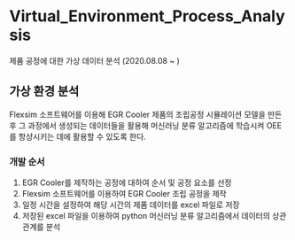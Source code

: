# Virtual_Environment_Process_Analysis 
제품 공정에 대한 가상 데이터 분석 (2020.08.08 ~ )

## 가상 환경 분석 
Flexsim 소프트웨어를 이용해 EGR Cooler 제품의 조립공정 시뮬레이션 모델을 만든 후 그 과정에서 생성되는 데이터들을 활용해 머신러닝 분류 알고리즘에 학습시켜 OEE를 항샹시키는 데에 활용할 수 있도록 한다.
  ### 개발 순서
  1. EGR Cooler를 제작하는 공정에 대하여 순서 및 공정 요소를 선정
  2. Flexsim 소프트웨어를 이용하여 EGR Cooler 조립 공정을 제작
  3. 일정 시간을 설정하여 해당 시간의 제품 데이터를 excel 파일로 저장
  4. 저장된 excel 파일을 이용하여 python 머신러닝 분류 알고리즘에서 데이터의 상관관계를 분석
